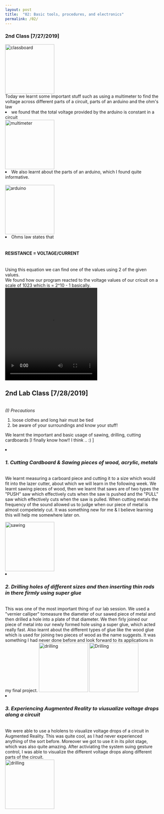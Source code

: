 ```yaml
---
layout: post
title:  "02: Basic tools, procedures, and electronics"
permalink: /02/
---
```


### 2nd Class [7/27/2019]
<img src="classep.jpg" alt="classboard" style="height: 160px; max-width: 100%">
<br>Today we learnt some important stuff such as using a multimeter to find the voltage across different parts of a circuit, parts of an arduino and the ohm's law
<li>we found that the total voltage provided by the arduino is constant in a circuit</li>
<img src="20190627_141712.jpg" alt="multimeter" style="height: 160px; max-width: 100%"><br>
<li> We also learnt about the parts of an arduino, which I found quite informative.</li><br>
<img src="20190627_133610.jpg" alt="arduino" style="height: 160px; max-width: 100%"> 
<li> Ohms law states that </li> <br>
<H4> RESISTANCE = VOLTAGE/CURRENT </H4>
<br> Using this equation we can find one of the values using 2 of the given values. 
<br> We found how our program reacted to the voltage values of our cricuit on a scale of 1023 which is = 2^10 - 1 basically.
<br>
<video width="300" height="300" controls>
	<source src="compep.mp4" type="video/mp4">
</video>

<H2>
<B> 2nd Lab Class [7/28/2019] </B>
</H2>
<br><i> 		(I) Precautions </i>
 

1. loose clothes and long hair must be tied
2. be aware of your surroundings and know your stuff!


We learnt the important and basic usage of sawing, drilling, cutting cardboards [I finally know how!! I think .. :) ] 
<li><i><H3> 1. Cutting Cardboard & Sawing pieces of wood, acrylic, metals</H3></i></li>

<br> We learnt measuring a carboard piece and cutting it to a size which would fit into the lazer cutter, about which we will learn in the following week. We learnt sawing pieces of wood, then we learnt that saws are of two types the "PUSH" saw which effectively cuts when the saw is pushed and the "PULL" saw which effectively cuts when the saw is pulled. When cutting metals the frequency of the sound allowed us to judge when our piece of metal is almost compeletely cut. It was something new for me & I believe learning this will help me somewhere later on.

<img src="20190628_160648.jpg" alt="sawing" style="height: 160px; max-width: 100%">

<li><i> <H3> 2. Drilling holes of different sizes and then inserting thin rods in there firmly using super glue </H3></i></li>
<br>
This was one of the most important thing of our lab session. We used a "vernier calliper" tomeasure the diameter of our sawed piece of metal and then drilled a hole into a plate of that diameter. We then firly joined our piece of metal into our newly formed hole using a super glue, which acted really fast. Also learnt about the different types of glue like the wood glue which is used for joining two pieces of wood as the  name suggests. It was something I had never done before and look forward to its applications in my final project.

<img src="20190628_171706.jpg" alt="drilling" style="height: 160px; max-width: 100%">
<img src="20190628_175512.jpg" alt="Drilling"  style="height: 160px; max-width: 100%"><br>
<li><i><H3> 3. Experiencing Augmented Reality 	to viusualize voltage drops along a circuit</H3></i></li>
<br>We were able to use a hololens to visualize voltage drops  of a circuit in Augmented Reality. This was quite cool, as I had never experienced anything of the sort before. Moreover we got to use it in its pilot stage, which was also quite amazing. After activiating the system suing gesture control, I was able to visualize the different voltage drops along different parts of the circuit.  <br>
<img src="20190628_171606.jpg" alt="drilling" style="height: 160px; max-width: 100%">


<!-- You can include comments that will not be translated to HTML -->

<!-- You can include links and images in the following format: -->

<!-- Or, you can also directly include HTML, for example to make a split image -->


<!-- You can also use HTML tags to include a video -->

<!-- Or to add a download link to any (reasonably small) file in your permalink directory -->




